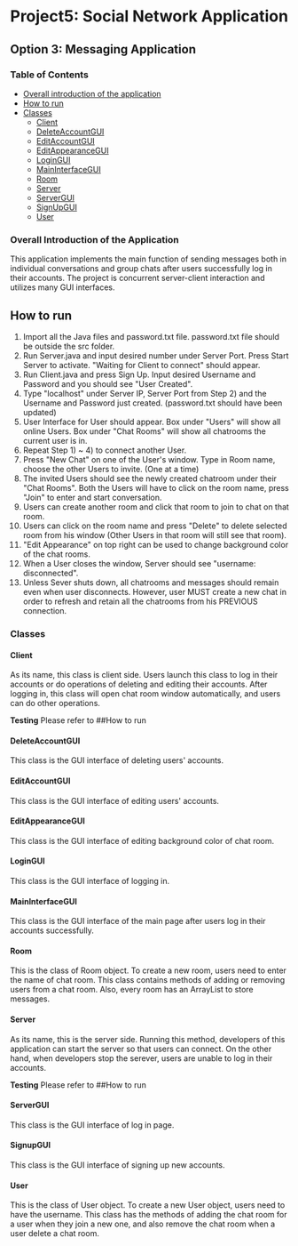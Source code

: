 # Project5: Social Network Application 
## Option 3: Messaging Application

### Table of Contents
- [Overall introduction of the application](#overall-introduction-of-the-application)
- [How to run](#How-to-run)
- [Classes](#classes)
  - [Client](#client)
  - [DeleteAccountGUI](#deleteaccountgui)
  - [EditAccountGUI](#editaccountgui)
  - [EditAppearanceGUI](#editappearancegui)
  - [LoginGUI](#logingui)
  - [MainInterfaceGUI](#maininterfacegui)
  - [Room](#room)
  - [Server](#server)  
  - [ServerGUI](#servergui)
  - [SignUpGUI](#signupgui)
  - [User](#user)
  
  
  
  
### Overall Introduction of the Application
This application implements the main function of sending messages both in individual conversations and group chats after users successfully log in their accounts. 
The project is concurrent server-client interaction and utilizes many GUI interfaces.

## How to run
1. Import all the Java files and password.txt file. password.txt file should be outside the src folder.
2. Run Server.java and input desired number under Server Port. Press Start Server to activate. "Waiting for Client to connect" should appear.
3. Run Client.java and press Sign Up. Input desired Username and Password and you should see "User Created".
4. Type "localhost" under Server IP, Server Port from Step 2) and the Username and Password just created. (password.txt should have been updated)
5. User Interface for User should appear. Box under "Users" will show all online Users. Box under "Chat Rooms" will show all chatrooms the current user is in.
6. Repeat Step 1) ~ 4) to connect another User.
7. Press "New Chat" on one of the User's window. Type in Room name, choose the other Users to invite. (One at a time)
8. The invited Users should see the newly created chatroom under their "Chat Rooms". Both the Users will have to click on the room name, press "Join" to enter and start conversation.
9. Users can create another room and click that room to join to chat on that room.
10. Users can click on the room name and press "Delete" to delete selected room from his window (Other Users in that room will still see that room).
11. "Edit Appearance" on top right can be used to change background color of the chat rooms.
12. When a User closes the window, Server should see "username: disconnected".
13. Unless Sever shuts down, all chatrooms and messages should remain even when user disconnects. However, user MUST create a new chat in order to refresh and retain all the chatrooms from his PREVIOUS connection.

### Classes

#### Client
  As its name, this class is client side. Users launch this class to log in their accounts or do operations of deleting and editing their accounts.
After logging in, this class will open chat room window automatically, and users can do other operations.

**Testing**
Please refer to ##How to run 

#### DeleteAccountGUI
  This class is the GUI interface of deleting users' accounts.
 
#### EditAccountGUI
  This class is the GUI interface of editing users' accounts.
  
#### EditAppearanceGUI
  This class is the GUI interface of editing background color of chat room.
 
#### LoginGUI
  This class is the GUI interface of logging in.
  

#### MainInterfaceGUI
  This class is the GUI interface of the main page after users log in their accounts successfully.
 
 
#### Room
  This is the class of Room object. To create a new room, users need to enter the name of chat room. 
  This class contains methods of adding or removing users from a chat room. Also, every room has an ArrayList to store messages.
 
 
#### Server
  As its name, this is the server side. Running this method, developers of this application can start the server so that users can connect.
  On the other hand, when developers stop the serever, users are unable to log in their accounts.
  
  **Testing**
  Please refer to ##How to run 
  
  
#### ServerGUI
  This class is the GUI interface of log in page.
 

#### SignupGUI
  This class is the GUI interface of signing up new accounts.
  

#### User
  This is the class of User object. To create a new User object, users need to have the username.
  This class has the methods of adding the chat room for a user when they join a new one, and also remove the chat room when a user delete a chat room.



